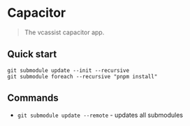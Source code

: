 # Capacitor

> The vcassist capacitor app.

## Quick start

```
git submodule update --init --recursive
git submodule foreach --recursive "pnpm install"
```

## Commands

- `git submodule update --remote` - updates all submodules

